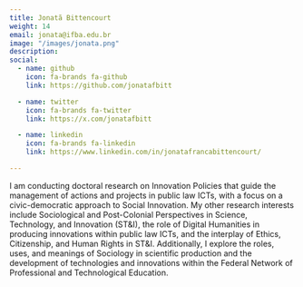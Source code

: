```yaml
---
title: Jonatã Bittencourt
weight: 14
email: jonata@ifba.edu.br
image: "/images/jonata.png"
description: 
social:
  - name: github
    icon: fa-brands fa-github
    link: https://github.com/jonatafbitt

  - name: twitter
    icon: fa-brands fa-twitter
    link: https://x.com/jonatafbitt

  - name: linkedin
    icon: fa-brands fa-linkedin
    link: https://www.linkedin.com/in/jonatafrancabittencourt/

---
```


I am conducting doctoral research on Innovation Policies that guide the management of actions and projects in public law ICTs, with a focus on a civic-democratic approach to Social Innovation. My other research interests include Sociological and Post-Colonial Perspectives in Science, Technology, and Innovation (ST&I), the role of Digital Humanities in producing innovations within public law ICTs, and the interplay of Ethics, Citizenship, and Human Rights in ST&I. Additionally, I explore the roles, uses, and meanings of Sociology in scientific production and the development of technologies and innovations within the Federal Network of Professional and Technological Education.